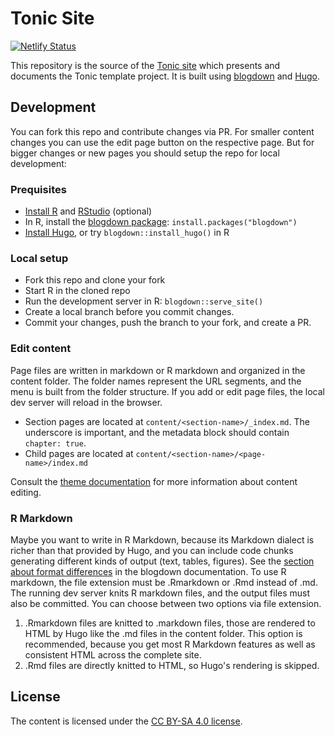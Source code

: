 # Tonic Site

[![Netlify Status](https://api.netlify.com/api/v1/badges/19f789eb-dc29-44bf-bd8f-c676f7eeeb27/deploy-status)](https://app.netlify.com/sites/gin-tonic/deploys)

This repository is the source of the [Tonic site]
which presents and documents the Tonic template project.
It is built using [blogdown] and [Hugo].

## Development

You can fork this repo and contribute changes via PR.
For smaller content changes you can use the edit page button on the respective page.
But for bigger changes or new pages you should setup the repo for local development:

### Prequisites

- [Install R][R] and [RStudio] (optional)
- In R, install the [blogdown package][blogdown]: `install.packages("blogdown")`
- [Install Hugo][Hugo], or try `blogdown::install_hugo()` in R

### Local setup

- Fork this repo and clone your fork
- Start R in the cloned repo
- Run the development server in R: `blogdown::serve_site()`
- Create a local branch before you commit changes.
- Commit your changes, push the branch to your fork, and create a PR.

### Edit content

Page files are written in markdown or R markdown and organized in the content folder.
The folder names represent the URL segments, and the menu is built from the folder structure.
If you add or edit page files, the local dev server will reload in the browser.

- Section pages are located at `content/<section-name>/_index.md`.
  The underscore is important, and the metadata block should contain `chapter: true`.
- Child pages are located at `content/<section-name>/<page-name>/index.md`

Consult the [theme documentation] for more information about content editing.

### R Markdown

Maybe you want to write in R Markdown, because its Markdown dialect is richer than that provided by Hugo, and you can include code chunks generating different kinds of output (text, tables, figures).
See the [section about format differences][format differences] in the blogdown documentation.
To use R markdown, the file extension must be .Rmarkdown or .Rmd instead of .md.
The running dev server knits R markdown files, and the output files must also be committed.
You can choose between two options via file extension.

1. .Rmarkdown files are knitted to .markdown files,
   those are rendered to HTML by Hugo like the .md files in the content folder.
   This option is recommended, because you get most R Markdown features as well as consistent HTML across the complete site.
2. .Rmd files are directly knitted to HTML, so Hugo's rendering is skipped.

## License

The content is licensed under the [CC BY-SA 4.0 license].

[Tonic site]: https://gin-tonic.netlify.app
[blogdown]: https://github.com/rstudio/blogdown
[Hugo]: https://gohugo.io/
[R]: https://cran.r-project.org
[RStudio]: https://www.rstudio.com/products/rstudio/download/#download
[theme documentation]: https://themes.gohugo.io//theme/hugo-theme-learn/en
[format differences]: https://bookdown.org/yihui/blogdown/output-format.html
[CC BY-SA 4.0 license]: https://creativecommons.org/licenses/by-sa/4.0/
